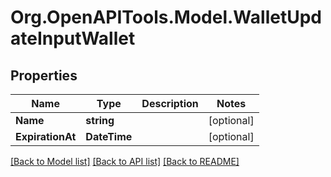 
# Org.OpenAPITools.Model.WalletUpdateInputWallet

## Properties

Name | Type | Description | Notes
------------ | ------------- | ------------- | -------------
**Name** | **string** |  | [optional] 
**ExpirationAt** | **DateTime** |  | [optional] 

[[Back to Model list]](../README.md#documentation-for-models)
[[Back to API list]](../README.md#documentation-for-api-endpoints)
[[Back to README]](../README.md)

